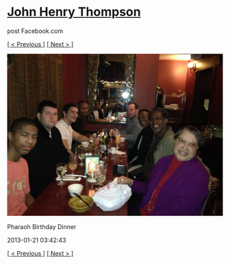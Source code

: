 # [John Henry Thompson](../README.md)
post Facebook.com

[[ < Previous ]](2013-01-27-3.md) [[ Next > ]](2013-01-13-1.md)

[![](../media/2013-01-21/Timeline-Photos-Pharaoh-Birthday-Dinner.jpg)](../README.md)

Pharaoh Birthday Dinner

2013-01-21 03:42:43

[[ < Previous ]](2013-01-27-3.md) [[ Next > ]](2013-01-13-1.md)